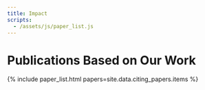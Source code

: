 ```yaml
---
title: Impact
scripts:
  - /assets/js/paper_list.js
---
```


# Publications Based on Our Work

{% include paper_list.html papers=site.data.citing_papers.items %}


